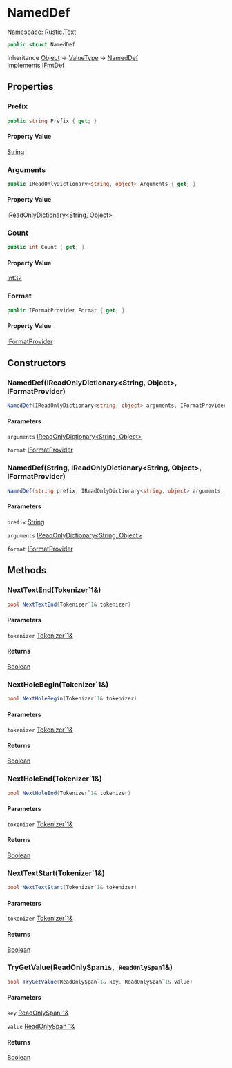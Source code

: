 # NamedDef

Namespace: Rustic.Text



```csharp
public struct NamedDef
```

Inheritance [Object](https://docs.microsoft.com/en-us/dotnet/api/system.object) → [ValueType](https://docs.microsoft.com/en-us/dotnet/api/system.valuetype) → [NamedDef](./rustic.text.nameddef.md)<br>
Implements [IFmtDef](./rustic.text.ifmtdef.md)

## Properties

### **Prefix**



```csharp
public string Prefix { get; }
```

#### Property Value

[String](https://docs.microsoft.com/en-us/dotnet/api/system.string)<br>

### **Arguments**



```csharp
public IReadOnlyDictionary<string, object> Arguments { get; }
```

#### Property Value

[IReadOnlyDictionary&lt;String, Object&gt;](https://docs.microsoft.com/en-us/dotnet/api/system.collections.generic.ireadonlydictionary-2)<br>

### **Count**



```csharp
public int Count { get; }
```

#### Property Value

[Int32](https://docs.microsoft.com/en-us/dotnet/api/system.int32)<br>

### **Format**



```csharp
public IFormatProvider Format { get; }
```

#### Property Value

[IFormatProvider](https://docs.microsoft.com/en-us/dotnet/api/system.iformatprovider)<br>

## Constructors

### **NamedDef(IReadOnlyDictionary&lt;String, Object&gt;, IFormatProvider)**



```csharp
NamedDef(IReadOnlyDictionary<string, object> arguments, IFormatProvider format)
```

#### Parameters

`arguments` [IReadOnlyDictionary&lt;String, Object&gt;](https://docs.microsoft.com/en-us/dotnet/api/system.collections.generic.ireadonlydictionary-2)<br>

`format` [IFormatProvider](https://docs.microsoft.com/en-us/dotnet/api/system.iformatprovider)<br>

### **NamedDef(String, IReadOnlyDictionary&lt;String, Object&gt;, IFormatProvider)**



```csharp
NamedDef(string prefix, IReadOnlyDictionary<string, object> arguments, IFormatProvider format)
```

#### Parameters

`prefix` [String](https://docs.microsoft.com/en-us/dotnet/api/system.string)<br>

`arguments` [IReadOnlyDictionary&lt;String, Object&gt;](https://docs.microsoft.com/en-us/dotnet/api/system.collections.generic.ireadonlydictionary-2)<br>

`format` [IFormatProvider](https://docs.microsoft.com/en-us/dotnet/api/system.iformatprovider)<br>

## Methods

### **NextTextEnd(Tokenizer`1&)**



```csharp
bool NextTextEnd(Tokenizer`1& tokenizer)
```

#### Parameters

`tokenizer` [Tokenizer`1&](./rustic.text.tokenizer-1&.md)<br>

#### Returns

[Boolean](https://docs.microsoft.com/en-us/dotnet/api/system.boolean)<br>

### **NextHoleBegin(Tokenizer`1&)**



```csharp
bool NextHoleBegin(Tokenizer`1& tokenizer)
```

#### Parameters

`tokenizer` [Tokenizer`1&](./rustic.text.tokenizer-1&.md)<br>

#### Returns

[Boolean](https://docs.microsoft.com/en-us/dotnet/api/system.boolean)<br>

### **NextHoleEnd(Tokenizer`1&)**



```csharp
bool NextHoleEnd(Tokenizer`1& tokenizer)
```

#### Parameters

`tokenizer` [Tokenizer`1&](./rustic.text.tokenizer-1&.md)<br>

#### Returns

[Boolean](https://docs.microsoft.com/en-us/dotnet/api/system.boolean)<br>

### **NextTextStart(Tokenizer`1&)**



```csharp
bool NextTextStart(Tokenizer`1& tokenizer)
```

#### Parameters

`tokenizer` [Tokenizer`1&](./rustic.text.tokenizer-1&.md)<br>

#### Returns

[Boolean](https://docs.microsoft.com/en-us/dotnet/api/system.boolean)<br>

### **TryGetValue(ReadOnlySpan`1&, ReadOnlySpan`1&)**



```csharp
bool TryGetValue(ReadOnlySpan`1& key, ReadOnlySpan`1& value)
```

#### Parameters

`key` [ReadOnlySpan`1&](https://docs.microsoft.com/en-us/dotnet/api/system.readonlyspan-1&)<br>

`value` [ReadOnlySpan`1&](https://docs.microsoft.com/en-us/dotnet/api/system.readonlyspan-1&)<br>

#### Returns

[Boolean](https://docs.microsoft.com/en-us/dotnet/api/system.boolean)<br>
